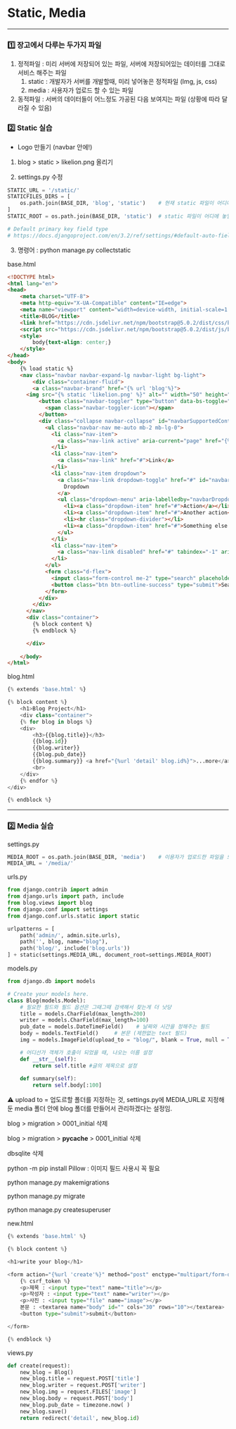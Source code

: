 # Static, Media

---

### 1️⃣ 장고에서 다루는 두가지 파일

1. 정적파일 : 미리 서버에 저장되어 있는 파일, 서버에 저장되어있는 데이터를 그대로 서비스 해주는 파일
    1. static : 개발자가 서버를 개발할때, 미리 넣어놓은 정적파일 (Img, js, css)
    2. media : 사용자가 업로드 할 수 있는 파일 
2. 동적파일 : 서버의 데이터들이 어느정도 가공된 다음 보여지는 파일 (상황에 따라 달라질 수 있음)

### 2️⃣ Static 실습

- Logo 만들기 (navbar 안에!)

 1. blog > static > likelion.png 올리기

2. settings.py 수정

```python
STATIC_URL = '/static/'
STATICFILES_DIRS = [
    os.path.join(BASE_DIR, 'blog', 'static')    # 현재 static 파일이 어디에 있는지
]
STATIC_ROOT = os.path.join(BASE_DIR, 'static')  # static 파일이 어디에 놓일건지

# Default primary key field type
# https://docs.djangoproject.com/en/3.2/ref/settings/#default-auto-field
```

3. 명령어 : python manage.py collectstatic

base.html

```html
<!DOCTYPE html>
<html lang="en">
<head>
    <meta charset="UTF-8">
    <meta http-equiv="X-UA-Compatible" content="IE=edge">
    <meta name="viewport" content="width=device-width, initial-scale=1.0">
    <title>BLOG</title>
    <link href="https://cdn.jsdelivr.net/npm/bootstrap@5.0.2/dist/css/bootstrap.min.css" rel="stylesheet" integrity="sha384-EVSTQN3/azprG1Anm3QDgpJLIm9Nao0Yz1ztcQTwFspd3yD65VohhpuuCOmLASjC" crossorigin="anonymous">
    <script src="https://cdn.jsdelivr.net/npm/bootstrap@5.0.2/dist/js/bootstrap.bundle.min.js" integrity="sha384-MrcW6ZMFYlzcLA8Nl+NtUVF0sA7MsXsP1UyJoMp4YLEuNSfAP+JcXn/tWtIaxVXM" crossorigin="anonymous"></script>
    <style>
        body{text-align: center;}
    </style>
</head>
<body>
    {% load static %}
    <nav class="navbar navbar-expand-lg navbar-light bg-light">
        <div class="container-fluid">
        <a class="navbar-brand" href="{% url 'blog'%}">
      <img src="{% static 'likelion.png' %}" alt="" width="50" height="50">
          <button class="navbar-toggler" type="button" data-bs-toggle="collapse" data-bs-target="#navbarSupportedContent" aria-controls="navbarSupportedContent" aria-expanded="false" aria-label="Toggle navigation">
            <span class="navbar-toggler-icon"></span>
          </button>
          <div class="collapse navbar-collapse" id="navbarSupportedContent">
            <ul class="navbar-nav me-auto mb-2 mb-lg-0">
              <li class="nav-item">
                <a class="nav-link active" aria-current="page" href="{% url 'new' %}">Write</a>
              </li>
              <li class="nav-item">
                <a class="nav-link" href="#">Link</a>
              </li>
              <li class="nav-item dropdown">
                <a class="nav-link dropdown-toggle" href="#" id="navbarDropdown" role="button" data-bs-toggle="dropdown" aria-expanded="false">
                  Dropdown
                </a>
                <ul class="dropdown-menu" aria-labelledby="navbarDropdown">
                  <li><a class="dropdown-item" href="#">Action</a></li>
                  <li><a class="dropdown-item" href="#">Another action</a></li>
                  <li><hr class="dropdown-divider"></li>
                  <li><a class="dropdown-item" href="#">Something else here</a></li>
                </ul>
              </li>
              <li class="nav-item">
                <a class="nav-link disabled" href="#" tabindex="-1" aria-disabled="true">Disabled</a>
              </li>
            </ul>
            <form class="d-flex">
              <input class="form-control me-2" type="search" placeholder="Search" aria-label="Search">
              <button class="btn btn-outline-success" type="submit">Search</button>
            </form>
          </div>
        </div>
      </nav>
      <div class="container">
        {% block content %}
        {% endblock %}

      </div>
      
    </body>
</html>
```

blog.html

```python
{% extends 'base.html' %}

{% block content %}
    <h1>Blog Project</h1>
    <div class="container">
    {% for blog in blogs %}
    <div>
        <h3>{{blog.title}}</h3>
        {{blog.id}}
        {{blog.writer}}
        {{blog.pub_date}}
        {{blog.summary}} <a href="{%url 'detail' blog.id%}">...more</a>
        <br>
    </div>
    {% endfor %}
</div>

{% endblock %}
```

---

### 2️⃣ Media 실습

settings.py

```python
MEDIA_ROOT = os.path.join(BASE_DIR, 'media')    # 이용자가 업로드한 파일을 모아둔 곳
MEDIA_URL = '/media/'
```

urls.py

```python
from django.contrib import admin
from django.urls import path, include
from blog.views import blog
from django.conf import settings
from django.conf.urls.static import static

urlpatterns = [
    path('admin/', admin.site.urls),
    path('', blog, name="blog"),
    path('blog/', include('blog.urls'))
] + static(settings.MEDIA_URL, document_root=settings.MEDIA_ROOT)
```

models.py

```python
from django.db import models

# Create your models here.
class Blog(models.Model):
    # 필요한 필드와 필드 옵션은 그때그때 검색해서 찾는게 더 낫당 
    title = models.CharField(max_length=200)
    writer = models.CharField(max_length=100)
    pub_date = models.DateTimeField()    # 날짜와 시간을 정해주는 필드
    body = models.TextField()     # 본문 (제한없는 text 필드)
    img = models.ImageField(upload_to = "blog/", blank = True, null = True)

    # 어디선가 객체가 호출이 되었을 때, 나오는 이름 설정
    def __str__(self):
        return self.title #글의 제목으로 설정
    
    def summary(self):
        return self.body[:100]
```

⚠️ upload to = 업도르할 폴더를 지정하는 것, settings.py에 MEDIA_URL로 지정해둔 media 폴더 안에 blog 폴더를 만들어서 관리하겠다는 설정임.

blog > migration > 0001_initial 삭제

blog > migration > __pycache__ > 0001_initial 삭제

dbsqlite 삭제

python -m pip install Pillow : 이미지 필드 사용시 꼭 필요

python manage.py makemigrations

python manage.py migrate

python manage.py createsuperuser

new.html

```python
{% extends 'base.html' %}

{% block content %}

<h1>write your blog</h1>

<form action="{%url 'create'%}" method="post" enctype="multipart/form-data">
    {% csrf_token %}
    <p>제목 : <input type="text" name="title"></p>
    <p>작성자 : <input type="text" name="writer"></p>
    <p>사진 : <input type="file" name="image"></p> 
    본문 : <textarea name="body" id="" cols="30" rows="10"></textarea>
    <button type="submit">submit</button>

</form>

{% endblock %}
```

views.py

```python
def create(request):
    new_blog = Blog()
    new_blog.title = request.POST['title']
    new_blog.writer = request.POST['writer']
    new_blog.img = request.FILES['image']
    new_blog.body = request.POST['body']
    new_blog.pub_date = timezone.now( )    
    new_blog.save() 
    return redirect('detail', new_blog.id)
```